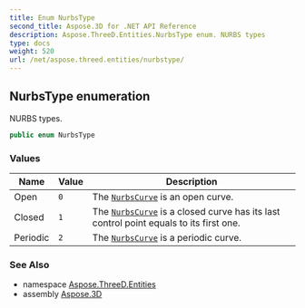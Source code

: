 ```yaml
---
title: Enum NurbsType
second_title: Aspose.3D for .NET API Reference
description: Aspose.ThreeD.Entities.NurbsType enum. NURBS types
type: docs
weight: 520
url: /net/aspose.threed.entities/nurbstype/
---
```

## NurbsType enumeration

NURBS types.

```csharp
public enum NurbsType
```

### Values

| Name | Value | Description |
| --- | --- | --- |
| Open | `0` | The [`NurbsCurve`](../nurbscurve/) is an open curve. |
| Closed | `1` | The [`NurbsCurve`](../nurbscurve/) is a closed curve has its last control point equals to its first one. |
| Periodic | `2` | The [`NurbsCurve`](../nurbscurve/) is a periodic curve. |

### See Also

* namespace [Aspose.ThreeD.Entities](../../aspose.threed.entities/)
* assembly [Aspose.3D](../../)



